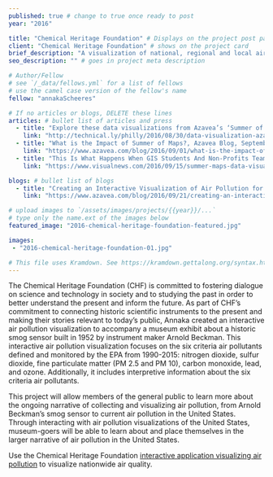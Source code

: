 ```yaml
---
published: true # change to true once ready to post
year: "2016"

title: "Chemical Heritage Foundation" # Displays on the project post page
client: "Chemical Heritage Foundation" # shows on the project card
brief_description: "A visualization of national, regional and local air quality in the U.S." # shows on the project card
seo_description: "" # goes in project meta description

# Author/Fellow
# see `/_data/fellows.yml` for a list of fellows
# use the camel case version of the fellow's name
fellow: "annakaScheeres"

# If no articles or blogs, DELETE these lines
articles: # bullet list of articles and press
  - title: "Explore these data visualizations from Azavea’s ‘Summer of Maps’ program, Technical.ly Philly, August 30, 2016"
    link: "http://technical.ly/philly/2016/08/30/data-visualization-azavea-summer-of-maps-fellowship/"
  - title: "What is the Impact of Summer of Maps?, Azavea Blog, September 1, 2016"
    link: "https://www.azavea.com/blog/2016/09/01/what-is-the-impact-of-summer-of-maps/"
  - title: "This Is What Happens When GIS Students And Non-Profits Team Up, Visual News, September 15, 2016"
    link: "https://www.visualnews.com/2016/09/15/summer-maps-data-visualization/"

blogs: # bullet list of blogs
  - title: "Creating an Interactive Visualization of Air Pollution for a Museum"
    link: "https://www.azavea.com/blog/2016/09/21/creating-an-interactive-visualization-of-air-pollution-for-a-museum/"

# upload images to `/assets/images/projects/{{year}}/...`
# type only the name.ext of the images below
featured_image: "2016-chemical-heritage-foundation-featured.jpg"

images:
 - "2016-chemical-heritage-foundation-01.jpg"

# This file uses Kramdown. See https://kramdown.gettalong.org/syntax.html for syntax
---
```

The Chemical Heritage Foundation (CHF) is committed to fostering dialogue on science and technology in society and to studying the past in order to better understand the present and inform the future. As part of CHF’s commitment to connecting historic scientific instruments to the present and making their stories relevant to today’s public, Annaka created an interactive air pollution visualization to accompany a museum exhibit about a historic smog sensor built in 1952 by instrument maker Arnold Beckman. This interactive air pollution visualization focuses on the six criteria air pollutants defined and monitored by the EPA from 1990-2015: nitrogen dioxide, sulfur dioxide, fine particulate matter (PM 2.5 and PM 10), carbon monoxide, lead, and ozone. Additionally, it includes interpretive information about the six criteria air pollutants.

This project will allow members of the general public to learn more about the ongoing narrative of collecting and visualizing air pollution, from Arnold Beckman’s smog sensor to current air pollution in the United States. Through interacting with air pollution visualizations of the United States, museum-goers will be able to learn about and place themselves in the larger narrative of air pollution in the United States.

Use the Chemical Heritage Foundation [interactive application visualizing air pollution](https://summer-of-maps.github.io/2016-ChemHeritage-HistoricalAirPollution/) to visualize nationwide air quality.

